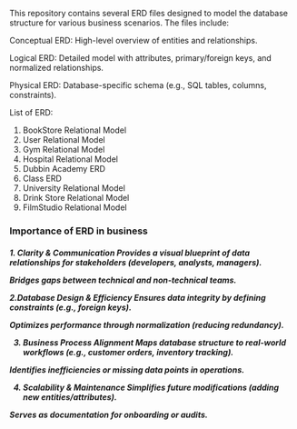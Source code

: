 This repository contains several ERD files designed to model the database structure for various business scenarios. The files include:

Conceptual ERD: High-level overview of entities and relationships.

Logical ERD: Detailed model with attributes, primary/foreign keys, and normalized relationships.

Physical ERD: Database-specific schema (e.g., SQL tables, columns, constraints).

List of ERD:
1. BookStore Relational Model
2. User Relational Model
3. Gym Relational Model
4. Hospital Relational Model
5. Dubbin Academy ERD
6. Class ERD
7. University Relational Model
8. Drink Store Relational Model
9. FilmStudio Relational Model
<h3>
  Importance of ERD in business
</h3>

<h5>
1. Clarity & Communication
Provides a visual blueprint of data relationships for stakeholders (developers, analysts, managers).

Bridges gaps between technical and non-technical teams.


2.Database Design & Efficiency
Ensures data integrity by defining constraints (e.g., foreign keys).

Optimizes performance through normalization (reducing redundancy).


3. Business Process Alignment
Maps database structure to real-world workflows (e.g., customer orders, inventory tracking).

Identifies inefficiencies or missing data points in operations.


4. Scalability & Maintenance
Simplifies future modifications (adding new entities/attributes).

Serves as documentation for onboarding or audits.
</h5>
